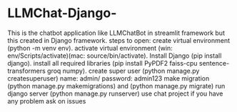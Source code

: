 # LLMChat-Django-
This is the chatbot application like LLMChatBot in streamlit framework but this created in Django framework.
steps to open: 
create virtual environment (python -m venv env).
activate virtual environment (win: env/Scripts/activate)(mac: source/bin/activate).
Install Django (pip install django).
install all required libraries (pip install PyPDF2 faiss-cpu sentence-transformers groq numpy).
create super user (python manage.py createsuperuser) name: admin/ password: admin123
make migration (python manage.py makemigrations) and (python manage.py migrate)
run django server (python manage.py runserver)
use chat project
if you have any problem ask on issues
